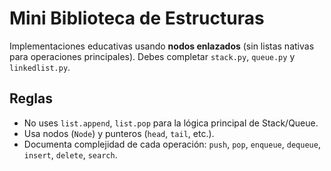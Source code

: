 # Mini Biblioteca de Estructuras

Implementaciones educativas usando **nodos enlazados** (sin listas nativas para operaciones principales). Debes completar `stack.py`, `queue.py` y `linkedlist.py`.

## Reglas
- No uses `list.append`, `list.pop` para la lógica principal de Stack/Queue.
- Usa nodos (`Node`) y punteros (`head`, `tail`, etc.).
- Documenta complejidad de cada operación: `push`, `pop`, `enqueue`, `dequeue`, `insert`, `delete`, `search`.
